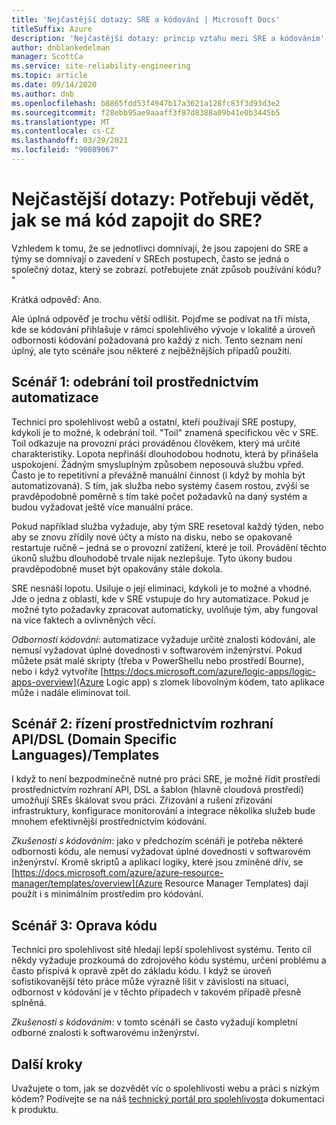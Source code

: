 ```yaml
---
title: 'Nejčastější dotazy: SRE a kódování | Microsoft Docs'
titleSuffix: Azure
description: 'Nejčastější dotazy: princip vztahu mezi SRE a kódováním'
author: dnblankedelman
manager: ScottCa
ms.service: site-reliability-engineering
ms.topic: article
ms.date: 09/14/2020
ms.author: dnb
ms.openlocfilehash: b8865fdd53f4947b17a3621a128fc83f3d93d3e2
ms.sourcegitcommit: f28ebb95ae9aaaff3f87d8388a09b41e0b3445b5
ms.translationtype: MT
ms.contentlocale: cs-CZ
ms.lasthandoff: 03/29/2021
ms.locfileid: "90089067"
---
```

# <a name="frequently-asked-questions-do-i-need-to-know-how-to-code-to-get-involved-with-sre"></a>Nejčastější dotazy: Potřebuji vědět, jak se má kód zapojit do SRE?

Vzhledem k tomu, že se jednotlivci domnívají, že jsou zapojeni do SRE a týmy se domnívají o zavedení v SREch postupech, často se jedná o společný dotaz, který se zobrazí. potřebujete znát způsob používání kódu? "

Krátká odpověď: Ano. 

Ale úplná odpověď je trochu větší odlišit. Pojďme se podívat na tři místa, kde se kódování přihlašuje v rámci spolehlivého vývoje v lokalitě a úroveň odbornosti kódování požadovaná pro každý z nich. Tento seznam není úplný, ale tyto scénáře jsou některé z nejběžnějších případů použití.

## <a name="scenario-1-removing-toil-through-automation"></a>Scénář 1: odebrání toil prostřednictvím automatizace

Technici pro spolehlivost webů a ostatní, kteří používají SRE postupy, kdykoli je to možné, k odebrání toil. "Toil" znamená specifickou věc v SRE. Toil odkazuje na provozní práci prováděnou člověkem, který má určité charakteristiky. Lopota nepřináší dlouhodobou hodnotu, která by přinášela uspokojení. Žádným smysluplným způsobem neposouvá službu vpřed. Často je to repetitivní a převážně manuální činnost (i když by mohla být automatizovaná). S tím, jak služba nebo systémy časem rostou, zvýší se pravděpodobně poměrně s tím také počet požadavků na daný systém a budou vyžadovat ještě více manuální práce.

Pokud například služba vyžaduje, aby tým SRE resetoval každý týden, nebo aby se znovu zřídily nové účty a místo na disku, nebo se opakovaně restartuje ručně – jedná se o provozní zatížení, které je toil. Provádění těchto úkonů službu dlouhodobě trvale nijak nezlepšuje. Tyto úkony budou pravděpodobně muset být opakovány stále dokola.

SRE nesnáší lopotu. Usiluje o její eliminaci, kdykoli je to možné a vhodné. Jde o jedna z oblastí, kde v SRE vstupuje do hry automatizace. Pokud je možné tyto požadavky zpracovat automaticky, uvolňuje tým, aby fungoval na více faktech a ovlivněných věcí.

*Odbornosti kódování*: automatizace vyžaduje určité znalosti kódování, ale nemusí vyžadovat úplné dovednosti v softwarovém inženýrství. Pokud můžete psát malé skripty (třeba v PowerShellu nebo prostředí Bourne), nebo i když vytvoříte [https://docs.microsoft.com/azure/logic-apps/logic-apps-overview](Azure Logic app) s zlomek libovolným kódem, tato aplikace může i nadále eliminovat toil.

## <a name="scenario-2-control-through-apisdomain-specific-languages-dslstemplates"></a>Scénář 2: řízení prostřednictvím rozhraní API/DSL (Domain Specific Languages)/Templates

I když to není bezpodmínečně nutné pro práci SRE, je možné řídit prostředí prostřednictvím rozhraní API, DSL a šablon (hlavně cloudová prostředí) umožňují SREs škálovat svou práci. Zřizování a rušení zřizování infrastruktury, konfigurace monitorování a integrace několika služeb bude mnohem efektivnější prostřednictvím kódování.

*Zkušenosti s kódováním*: jako v předchozím scénáři je potřeba některé odbornosti kódu, ale nemusí vyžadovat úplné dovednosti v softwarovém inženýrství. Kromě skriptů a aplikací logiky, které jsou zmíněné dřív, se [https://docs.microsoft.com/azure/azure-resource-manager/templates/overview](Azure Resource Manager Templates) dají použít i s minimálním prostředím pro kódování.

## <a name="scenario-3-fixing-the-code"></a>Scénář 3: Oprava kódu

Technici pro spolehlivost sítě hledají lepší spolehlivost systému. Tento cíl někdy vyžaduje prozkoumá do zdrojového kódu systému, určení problému a často přispívá k opravě zpět do základu kódu. I když se úroveň sofistikovanější této práce může výrazně lišit v závislosti na situaci, odbornost v kódování je v těchto případech v takovém případě přesně splněná.

*Zkušenosti s kódováním*: v tomto scénáři se často vyžadují kompletní odborné znalosti k softwarovému inženýrství.


## <a name="next-steps"></a>Další kroky

Uvažujete o tom, jak se dozvědět víc o spolehlivosti webu a práci s nízkým kódem? Podívejte se na náš [technický portál pro spolehlivost](../index.yml)a dokumentaci k produktu.
